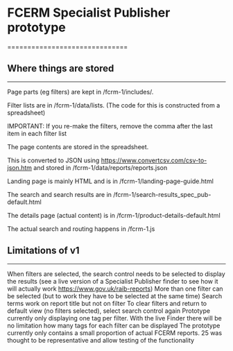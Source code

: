 # FCERM Specialist Publisher prototype

==============================

## Where things are stored
------------------------------

Page parts (eg filters) are kept in /fcrm-1/includes/.

Filter lists are in /fcrm-1/data/lists.
(The code for this is constructed from a spreadsheet)

IMPORTANT: If you re-make the filters, remove the comma after the last item in each filter list

The page contents are stored in the spreadsheet.

This is converted to JSON using https://www.convertcsv.com/csv-to-json.htm and stored in /fcrm-1/data/reports/reports.json

Landing page is mainly HTML and is in /fcrm-1/landing-page-guide.html

The search and search results are in /fcrm-1/search-results_spec_pub-default.html

The details page (actual content) is in /fcrm-1/product-details-default.html

The actual search and routing happens in /fcrm-1.js

## Limitations of v1
------------------------------

When filters are selected, the search control needs to be selected to display the results (see a live version of a Specialist Publisher finder to see how it will actually work https://www.gov.uk/raib-reports)
More than one filter can be selected (but to work they have to be selected at the same time)
Search terms work on report title but not on filter
To clear filters and return to default view (no filters selected), select search control again
Prototype currently only displaying one tag per filter. With the live Finder there will be no limitation how many tags for each filter can be displayed
The prototype currently only contains a small proportion of actual FCERM reports. 25 was thought to be representative and allow testing of the functionality
